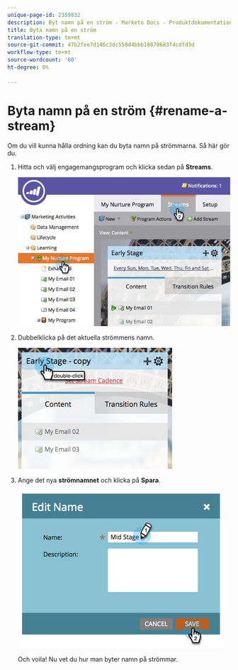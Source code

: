 ```yaml
---
unique-page-id: 2359832
description: Byt namn på en ström - Marketo Docs - Produktdokumentation
title: Byta namn på en ström
translation-type: tm+mt
source-git-commit: 47b2fee7d146c3dc558d4bbb10070683f4cdfd3d
workflow-type: tm+mt
source-wordcount: '60'
ht-degree: 0%

---
```



# Byta namn på en ström {#rename-a-stream}

Om du vill kunna hålla ordning kan du byta namn på strömmarna. Så här gör du.

1. Hitta och välj engagemangsprogram och klicka sedan på **Streams**.

   ![](assets/cloneasteam-1.jpg)

1. Dubbelklicka på det aktuella strömmens namn.

   ![](assets/image2014-9-15-17-3a4-3a10.png)

1. Ange det nya **strömnamnet** och klicka på **Spara**.

   ![](assets/image2014-9-15-17-3a4-3a14.png)

   Och voila! Nu vet du hur man byter namn på strömmar.

